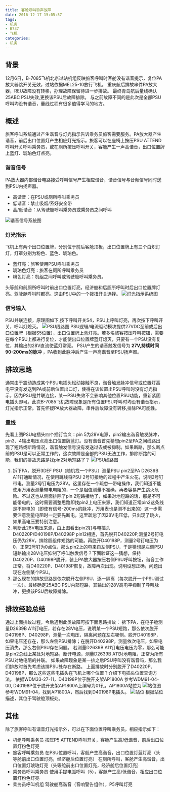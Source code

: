 ```yaml
---
title: 客舱呼叫铃声故障
date: 2016-12-17 15:05:57
tags:
- 机务
- B737
- 飞机
categories:
- 机务
---
```

## 背景
12月6日，B-7085飞机北京过站机组反映旅客呼叫时客舱没有谐音提示，复位PA放大器跳开关无效，过站依据MEL25-10放行飞机。
重庆航后排故串件PA放大器，REU故障没有转移，办理故障保留待进一步排故。
最终青岛航后量线确认25ABC PSU失效,更换该PSU后故障排除。
与之前故障不同的是此次是全部PSU呼叫均没有谐音，量线过程有很多值得学习的地方。
## 概述
旅客呼叫系统通过产生谐音与灯光指示告诉乘务员旅客需要服务。PA放大器产生谐音，前后出口位置灯产生相应灯光指示。旅客可以在座椅上按压PSU ATTEND呼叫开关呼叫乘务员，或在厕所按压呼叫开关，客舱产生一声高谐音，出口位置牌上蓝灯、琥珀色灯点亮。
### 谐音信号
PA放大器内部谐音电路接受呼叫信号产生相应谐音，谐音信号与音频信号同时送到PSU内扬声器。

* 高谐音：在PSU或厕所呼叫乘务员
* 低谐音：禁止吸烟/系好安全带
* 高/低谐音：从驾驶舱呼叫乘务员或乘务员之间呼叫

![谐音信号系统图](./1.png)
### 灯光指示
飞机上有两个出口位置牌，分别位于前后客舱顶板，出口位置牌上有三个白炽灯灯，灯罩分别为粉色、蓝色、琥珀色。

* 蓝灯亮：旅客使用PSU呼叫乘务员
* 琥珀色灯亮：旅客在厕所呼叫乘务员
* 粉色灯亮：机组之间呼叫或驾驶舱呼叫乘务员。

头等舱和前厕所呼叫时前出口位置灯亮，经济舱和后厕所呼叫时后出口位置牌灯亮。驾驶舱呼叫时都亮。这由PSU中的一个拨扭开关选择。
![灯光指示系统图](./2.png)

### 信号输入
PSU并联连接，原理图如下,按下呼叫开关S4，PSU上呼叫灯亮，再次按下呼叫开关，呼叫灯熄灭。
![PSU线路图](./3.png)
PSU逻辑/电流驱动模块提供27VDC至前或后出口位置牌（根据S5位置），出口位置牌上蓝灯亮。若多名旅客按压呼叫按钮，需要在每个PSU上都进行复位，才能使出口位置牌蓝灯熄灭，只要有一个PSU没有复位，其输出的28V直流使蓝灯常亮。
PSU产生的谐音触发信号为 **27V,持续时间90-200ms的脉冲** ，PA收到此脉冲后产生一声高谐音至PSU扬声器。

## 排故思路
通常由于震动造成某个PSU电插头松动接触不良，谐音触发脉冲信号或位置灯高电平没有发送到PA或前后位置出口灯，使得在该位置出PSU呼叫时没有灯光指示，因为PSU是并联连接，某一PSU失效不会影响其他位置PSU功能，重新紧固电插头即可。此次B-7085飞机故障现象是所有位置PSU呼叫时均没有谐音指示，灯光指示正常。首先怀疑PA放大器故障，串件后故障没有转移,排除PA可能性。

### 量线
先看上图PSU电插头四个插钉含义：pin 5为28V电源，pin2输出谐音触发脉冲，pin3、4输出电压点亮出口位置牌蓝灯。没有谐音首先猜想pin2至PA之间线路出现了短路或断路情况，谐音触发信号没有发送过去或被抑制。如果断路，那么断点前的PSU是可以正常工作的，这次故障是全部的PSU无法工作，排除断路的可能，我们的排故思路是找pin2对地短路了？
![PSU线路图](./4.png)
1. 拆下PA，脱开3DEF PSU（随机找一个PSU）测量PSU pin2至PA D2639B A11钉通断情况，在使用跳线将PSU 2号钉接地的过程中产生火花，说明2号钉带电，测量2号钉电压为28V。这里存在一个疏忽—带电操作，我们知道不能使用万用表测量带电电阻的，一个是阻值测量不准确，再者容易产生跳火危险。不过这也从侧面排除了pin 2短路接地了，如果对地短路的话，那是不可能带电的，这时需要调整思路即找pin2上电压来源，我们知道正常pin2这条线是不带电的（即使有信号-200ms的脉冲，万用表也是测不出来的）这一步需要注意测量电阻时一定要先断电，这里疏忽了因28V电压低，只出现了跳火，如果高电压要特别注意。
1. 判断此28V电压来源，由上图看出pin2钉与电插头D40220P/D40198P/D40298P pin12相连，首先脱开D40220P,测量2号钉电压仍为28V，排除厕组件短路的可能。再脱开D40198P，测量2号钉电压为0，正常2号钉为0点位，那么pin2上的电来自左侧PSU，于是猜想是左侧PSU短路输出28V电压抑制了呼叫触发信号？下面验证这一猜想，保持D40220P、D40198P脱开，装上PA放大器按压右侧PSU呼叫按钮，谐音工作正常。将D40220P、D40198P恢复，故障再次出现。说明设想正确，问题出现在左侧某个PSU。
3. 那么现在的排故思路是依次脱开左侧PSU，逐一隔离（每次脱开一个PSU测试一次）。最终确定25ABC PSU内部短路，其输出的28V高电平抑制了呼叫脉冲，更换该PSU后故障排除。

## 排故经验总结
通过上面排故过程，今后遇到此类故障可按下面思路排故：
拆下PA，在电子舱测量D2639B A11钉电压，若存在28V电压，说明某一个PSU短路，那么依次脱开D40198P、D40298P，测量一次电压，隔离问题在左右哪侧。脱开D40198P，如果电压还存在，那么左侧PSU排除；在脱开D40298P，测量依次电压，如果电压消失，那么右侧PSU存在问题。
若测量D2639B A11钉电压电压为零，那么可能是pin2总线上某处对地短路，断开电源，测量D2639B A11对地电阻，正常为所有PSU对地电阻的并联。
如果故障现象是某一排之后PSU呼叫没有谐音吗，那么我们排故时首先考虑该排PSU处存在断路。
上面排故时分别脱开了D40220P、D40198P，那么这些这些电插头在飞机上哪个位置？介绍下电插头位置查询方法。
依据WDM33-27-11，D40198P位于脱开支架AP1800A
参考WDM91-04-00, D40198P位于脱开支架AP1800A上编号为01孔，AP1800A站位为
![站位图](./5.png)
参考WDM91-04，找到AP1800A，然后找到D40198P电插头。
![站位](./6.png)
根据站位描述，其位于驾驶舱顶板处。

## 其他

除了旅客呼叫有谐音灯光指示外，可以在下面位置呼叫乘务员，相应指示如下：
* 机组呼叫乘务员
按压P5 ATTEND呼叫开关，客舱产生高/低谐音，前后出口位置灯粉色灯亮
* 旅客呼叫乘务员
在PSU位置呼叫，客舱产生高谐音，出口位置灯蓝灯亮（头等舱前出口位置灯亮，经济舱后位置灯亮）
在厕所呼叫，客舱产生高谐音，出口位置灯琥珀灯亮（头等舱前出口位置灯亮，经济舱后位置灯亮）
* 乘务员呼叫乘务员
使用手提电弧呼叫（5），客舱产生高/低谐音，相应出口位置灯粉色灯亮
* 乘务员呼叫机组
驾驶舱高谐音（音响警告组件），P5呼叫灯亮


